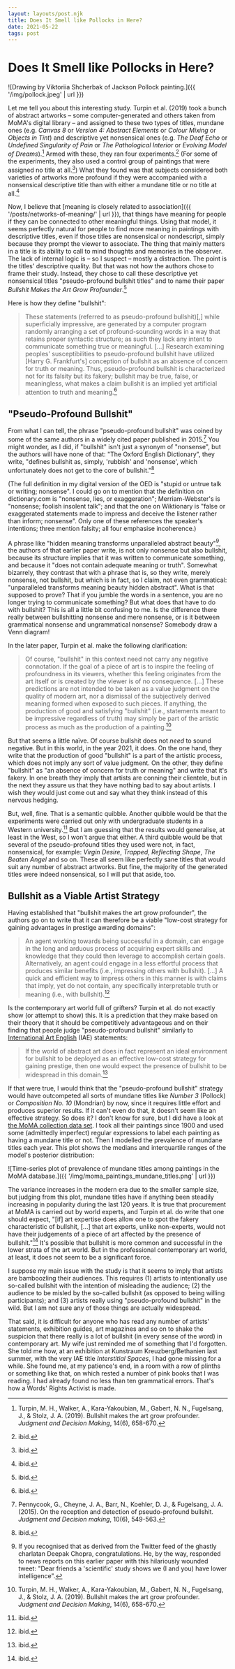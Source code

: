 ```yaml
---
layout: layouts/post.njk
title: Does It Smell like Pollocks in Here?
date: 2021-05-22
tags: post
---
```


# Does It Smell like Pollocks in Here?

![Drawing by Viktoriia Shcherbak of Jackson Pollock painting.]({{ '/img/pollock.jpeg' | url }})

Let me tell you about this interesting study. Turpin et al. (2019) took a bunch of abstract artworks – some computer-generated and others taken from MoMA's digital library – and assigned to these two types of titles, mundane ones (e.g. _Canvas 8_ or _Version 4: Abstract Elements_ or _Colour Mixing_ or _Objects in Tint_) and descriptive yet nonsensical ones (e.g. _The Deaf Echo_ or _Undefined Singularity of Pain_ or _The Pathological Interior_ or _Evolving Model of Dreams_).[^1] Armed with these, they ran four experiments.[^2] (For some of the experiments, they also used a control group of paintings that were assigned no title at all.[^3]) What they found was that subjects considered both varieties of artworks more profound if they were accompanied with a nonsensical descriptive title than with either a mundane title or no title at all.[^4]

Now, I believe that [meaning is closely related to association]({{ '/posts/networks-of-meaning/' | url }}), that things have meaning for people if they can be connected to other meaningful things. Using that model, it seems perfectly natural for people to find more meaning in paintings with descriptive titles, even if those titles are nonsensical or nondescript, simply because they prompt the viewer to associate. The thing that mainly matters in a title is its ability to call to mind thoughts and memories in the observer. The lack of internal logic is – so I suspect – mostly a distraction. The point is the titles' descriptive quality. But that was not how the authors chose to frame their study. Instead, they chose to call these descriptive yet nonsensical titles "pseudo-profound bullshit titles" and to name their paper _Bullshit Makes the Art Grow Profounder_.[^5]

Here is how they define "bullshit":

> These statements (referred to as pseudo-profound bullshit)[,] while superficially impressive, are generated by a computer program randomly arranging a set of profound-sounding words in a way that retains proper syntactic structure; as such they lack any intent to communicate something true or meaningful. [...] Research examining peoples' susceptibilities to pseudo-profound bullshit have utilized [Harry G. Frankfurt's] conception of bullshit as an absence of concern for truth or meaning. Thus, pseudo-profound bullshit is characterized not for its falsity but its fakery; bullshit may be true, false, or meaningless, what makes a claim bullshit is an implied yet artificial attention to truth and meaning.[^6]

## "Pseudo-Profound Bullshit"

From what I can tell, the phrase "pseudo-profound bullshit" was coined by some of the same authors in a widely cited paper published in 2015.[^7] You might wonder, as I did, if "bullshit" isn't just a synonym of "nonsense", but the authors will have none of that: "The Oxford English Dictionary", they write, "defines bullshit as, simply, 'rubbish' and 'nonsense', which unfortunately does not get to the core of bullshit."[^8]

(The full definition in my digital version of the OED is "stupid or untrue talk or writing; nonsense". I could go on to mention that the definition on dictionary\.com is "nonsense, lies, or exaggeration"; Merriam-Webster's is "nonsense; foolish insolent talk"; and that the one on Wiktionary is "false or exaggerated statements made to impress and deceive the listener rather than inform; nonsense". Only one of these references the speaker's intentions; three mention falsity; all four emphasise incoherence.)

A phrase like "hidden meaning transforms unparalleled abstract beauty"[^9], the authors of that earlier paper write, is not only nonsense but also bullshit, because its structure implies that it was written to communicate something, and because it "does not contain adequate meaning or truth". Somewhat bizarrely, they contrast that with a phrase that is, so they write, merely nonsense, not bullshit, but which is in fact, so I claim, not even grammatical: "unparalleled transforms meaning beauty hidden abstract". What is that supposed to prove? That if you jumble the words in a sentence, you are no longer trying to communicate something? But what does that have to do with bullshit? This is all a little bit confusing to me. Is the difference there really between bullshitting nonsense and mere nonsense, or is it between grammatical nonsense and ungrammatical nonsense? Somebody draw a Venn diagram!

In the later paper, Turpin et al. make the following clarification:

> Of course, "bullshit" in this context need not carry any negative connotation. If the goal of a piece of art is to inspire the feeling of profoundness in its viewers, whether this feeling originates from the art itself or is created by the viewer is of no consequence. [...] These predictions are not intended to be taken as a value judgment on the quality of modern art, nor a dismissal of the subjectively derived meaning formed when exposed to such pieces. If anything, the production of good and satisfying "bullshit" (i.e., statements meant to be impressive regardless of truth) may simply be part of the artistic process as much as the production of a painting.[^10]

But that seems a little naïve. Of course bullshit does not _need_ to sound negative. But in this world, in the year 2021, it does. On the one hand, they write that the production of good "bullshit" is a part of the artistic process, which does not imply any sort of value judgment. On the other, they define "bullshit" as "an absence of concern for truth or meaning" and write that it's fakery. In one breath they imply that artists are conning their clientele, but in the next they assure us that they have nothing bad to say about artists. I wish they would just come out and say what they think instead of this nervous hedging.

But, well, fine. That is a semantic quibble. Another quibble would be that the experiments were carried out only with undergraduate students in a Western university.[^11] But I am guessing that the results would generalise, at least in the West, so I won't argue that either. A third quibble would be that several of the pseudo-profound titles they used were not, in fact, nonsensical, for example: _Virgin Desire_, _Trapped_, _Reflecting Shape_, _The Beaten Angel_ and so on. These all seem like perfectly sane titles that would suit any number of abstract artworks. But fine, the majority of the generated titles were indeed nonsensical, so I will put that aside, too.

## Bullshit as a Viable Artist Strategy

Having established that "bullshit makes the art grow profounder", the authors go on to write that it can therefore be a viable "low-cost strategy for gaining advantages in prestige awarding domains":

> An agent working towards being successful in a domain, can engage in the long and arduous process of acquiring expert skills and knowledge that they could then leverage to accomplish certain goals. Alternatively, an agent could engage in a less effortful process that produces similar benefits (i.e., impressing others with bullshit). [...] A quick and efficient way to impress others in this manner is with claims that imply, yet do not contain, any specifically interpretable truth or meaning (i.e., with bullshit).[^12]

Is the contemporary art world full of grifters? Turpin et al. do not exactly show (or attempt to show) this. It is a prediction that they make based on their theory that it should be competitively advantageous and on their finding that people judge "pseudo-profound bullshit" similarly to [International Art English](https://www.canopycanopycanopy.com/contents/international_art_english) (IAE) statements:

> If the world of abstract art does in fact represent an ideal environment for bullshit to be deployed as an effective low-cost strategy for gaining prestige, then one would expect the presence of bullshit to be widespread in this domain.[^13]

If that were true, I would think that the "pseudo-profound bullshit" strategy would have outcompeted all sorts of mundane titles like _Number 3_ (Pollock) or _Composition No. 10_ (Mondrian) by now, since it requires little effort and produces superior results. If it can't even do that, it doesn't seem like an effective strategy. So does it? I don't know for sure, but I did have a look at [the MoMA collection data set](https://github.com/MuseumofModernArt/collection). I took all their paintings since 1900 and used some (admittedly imperfect) regular expressions to label each painting as having a mundane title or not. Then I modelled the prevalence of mundane titles each year. This plot shows the medians and interquartile ranges of the model's posterior distribution:

![Time-series plot of prevalence of mundane titles among paintings in the MoMA database.]({{ '/img/moma_paintings_mundane_titles.png' | url }})

The variance increases in the modern era due to the smaller sample size, but judging from this plot, mundane titles have if anything been steadily increasing in popularity during the last 120 years. It is true that procurement at MoMA is carried out by world experts, and Turpin et al. do write that one should expect, "[if] art expertise does allow one to spot the fakery characteristic of bullshit, [...] that art experts, unlike non-experts, would not have their judgements of a piece of art affected by the presence of bullshit."[^14] It's possible that bullshit is more common and successful in the lower strata of the art world. But in the professional contemporary art world, at least, it does not seem to be a significant force.

I suppose my main issue with the study is that it seems to imply that artists are bamboozling their audiences. This requires (1) artists to intentionally use so-called bullshit with the intention of misleading the audience; (2) the audience to be misled by the so-called bullshit (as opposed to being willing participants); and (3) artists really using "pseudo-profound bullshit" in the wild. But I am not sure any of those things are actually widespread.

That said, it is difficult for anyone who has read any number of artists' statements, exhibition guides, art magazines and so on to shake the suspicion that there really is a lot of bullshit (in every sense of the word) in contemporary art. My wife just reminded me of something that I'd forgotten. She told me how, at an exhibition at Kunstraum Kreuzberg/Bethanien last summer, with the very IAE title _Interstitial Spaces_, I had gone missing for a while. She found me, at my patience's end, in a room with a row of plinths or something like that, on which rested a number of pink books that I was reading. I had already found no less than ten grammatical errors. That's how a Words' Rights Activist is made.

[^1]: Turpin, M. H., Walker, A., Kara-Yakoubian, M., Gabert, N. N., Fugelsang, J., & Stolz, J. A. (2019). Bullshit makes the art grow profounder. _Judgment and Decision Making_, 14(6), 658-670.
[^2]: ibid.
[^3]: ibid.
[^4]: ibid.
[^5]: ibid.
[^6]: ibid.
[^7]: Pennycook, G., Cheyne, J. A., Barr, N., Koehler, D. J., & Fugelsang, J. A. (2015). On the reception and detection of pseudo-profound bullshit. _Judgment and Decision making_, 10(6), 549-563.
[^8]: ibid.
[^9]: If you recognised that as derived from the Twitter feed of the ghastly charlatan Deepak Chopra, congratulations. He, by the way, responded to news reports on this earlier paper with this hilariously wounded tweet: "Dear friends a 'scientific' study shows we (I and you) have lower intelligence".
[^10]: Turpin, M. H., Walker, A., Kara-Yakoubian, M., Gabert, N. N., Fugelsang, J., & Stolz, J. A. (2019). Bullshit makes the art grow profounder. _Judgment and Decision Making_, 14(6), 658-670.
[^11]: ibid.
[^12]: ibid.
[^13]: ibid.
[^14]: ibid.
